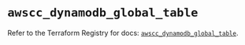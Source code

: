 # `awscc_dynamodb_global_table`

Refer to the Terraform Registry for docs: [`awscc_dynamodb_global_table`](https://registry.terraform.io/providers/hashicorp/awscc/0.70.0/docs/resources/dynamodb_global_table).
